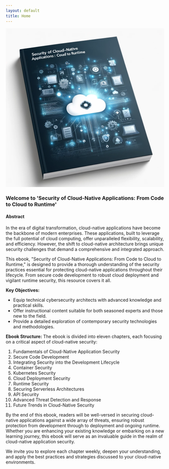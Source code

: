 ```yaml
---
layout: default
title: Home
---
```


![Ebook Cover](https://github.com/gastori/cloud-app-security/blob/main/images/ebook-cover.png)

### Welcome to 'Security of Cloud-Native Applications: From Code to Cloud to Runtime'

#### Abstract

In the era of digital transformation, cloud-native applications have become the backbone of modern enterprises. These applications, built to leverage the full potential of cloud computing, offer unparalleled flexibility, scalability, and efficiency. However, the shift to cloud-native architecture brings unique security challenges that demand a comprehensive and integrated approach.

This ebook, "Security of Cloud-Native Applications: From Code to Cloud to Runtime," is designed to provide a thorough understanding of the security practices essential for protecting cloud-native applications throughout their lifecycle. From secure code development to robust cloud deployment and vigilant runtime security, this resource covers it all.

**Key Objectives:**
- Equip technical cybersecurity architects with advanced knowledge and practical skills.
- Offer instructional content suitable for both seasoned experts and those new to the field.
- Provide a detailed exploration of contemporary security technologies and methodologies.

**Ebook Structure:**
The ebook is divided into eleven chapters, each focusing on a critical aspect of cloud-native security:
1. Fundamentals of Cloud-Native Application Security
2. Secure Code Development
3. Integrating Security into the Development Lifecycle
4. Container Security
5. Kubernetes Security
6. Cloud Deployment Security
7. Runtime Security
8. Securing Serverless Architectures
9. API Security
10. Advanced Threat Detection and Response
11. Future Trends in Cloud-Native Security

By the end of this ebook, readers will be well-versed in securing cloud-native applications against a wide array of threats, ensuring robust protection from development through to deployment and ongoing runtime. Whether you are enhancing your existing knowledge or embarking on a new learning journey, this ebook will serve as an invaluable guide in the realm of cloud-native application security.

We invite you to explore each chapter weekly, deepen your understanding, and apply the best practices and strategies discussed to your cloud-native environments.


